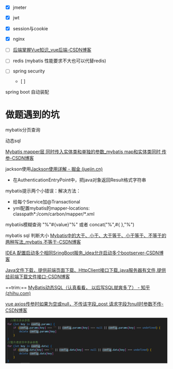 - [x] jmeter
- [x] jwt
- [x] session与cookie
- [x] nginx
- [ ] [后端掌握Vue知识_vue后端-CSDN博客](https://blog.csdn.net/m0_49183244/article/details/121088087?utm_medium=distribute.pc_relevant.none-task-blog-2~default~baidujs_baidulandingword~default-8-121088087-blog-112475154.235^v39^pc_relevant_3m_sort_dl_base3&spm=1001.2101.3001.4242.5&utm_relevant_index=11)

- [ ] redis (mybatis 性能要求不大也可以代替redis)

- [ ] spring security
  - [ ]  



spring boot 自动装配



# 做题遇到的坑

mybatis分页查询

动态sql

[Mybatis mapper层 同时传入实体类和单独的参数_mybatis map和实体类同时 传参-CSDN博客](https://blog.csdn.net/qq_35387940/article/details/104775583)

jackson使用[Jackson使用详解 - 掘金 (juejin.cn)](https://juejin.cn/post/6844904166809157639)

- 在AuthenticationEntryPoint中，把java对象返回Result格式字符串

mybatis提示两个小错误：解决方法：

- 给每个Service加@Transactional
- yml配置mybatis的mapper-locations: classpath*:/com/carbon/mapper/*.xml

mybatiis模糊查询 "%"#{value}"%"  或者 concat("%",#{ },"%")

mybatis sql 判断大小 [Mybatis中的大于、小于、大于等于、小于等于、不等于的两种写法_mybatis 不等于-CSDN博客](https://blog.csdn.net/yuanmuchunpin/article/details/127487788?utm_medium=distribute.pc_relevant.none-task-blog-2~default~baidujs_baidulandingword~default-0-127487788-blog-110483385.235^v40^pc_relevant_anti_vip&spm=1001.2101.3001.4242.1&utm_relevant_index=3)

[IDEA 配置启动多个相同SringBoot服务_idea允许启动多个bootserver-CSDN博客](https://blog.csdn.net/qq_31519989/article/details/112254157)

[Java文件下载，提供前端页面下载、HttpClient接口下载_java服务器有文件,提供给前端下载文件接口-CSDN博客](https://blog.csdn.net/shenju2011/article/details/109547739)

==trim:== [MyBatis动态SQL（认真看看， 以后写SQL就爽多了） - 知乎 (zhihu.com)](https://zhuanlan.zhihu.com/p/165092050)

[vue axios传参时如果为空或null，不传该字段_post 请求字段为null时参数不传-CSDN博客](https://blog.csdn.net/yf18040578780/article/details/126365732?utm_medium=distribute.pc_relevant.none-task-blog-2~default~baidujs_baidulandingword~default-0-126365732-blog-115033039.235^v40^pc_relevant_anti_vip&spm=1001.2101.3001.4242.1&utm_relevant_index=3)

![image-20240107151548319](./待学习imgs/image-20240107151548319.png)



